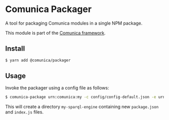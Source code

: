 # Comunica Packager

A tool for packaging Comunica modules in a single NPM package.

This module is part of the [Comunica framework](https://github.com/comunica/comunica).

## Install

```bash
$ yarn add @comunica/packager
```

## Usage

Invoke the packager using a config file as follows:

```bash
$ comunica-package urn:comunica:my -c config/config-default.json -e urn:comunica:sparqlinit -o my-sparql-engine 
```

This will create a directory `my-sparql-engine` containing new `package.json` and `index.js` files.
